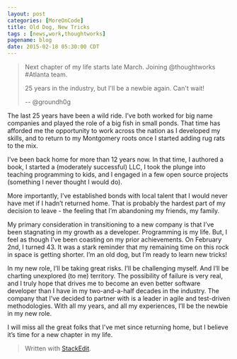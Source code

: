 ```yaml
---
layout: post
categories: [MoreOnCode]
title: Old Dog, New Tricks
tags : [news,work,thoughtworks]
pagename: blog
date: 2015-02-18 05:30:00 CDT
---
```


> Next chapter of my life starts late March. Joining @thoughtworks #Atlanta team. 
>
> 25 years in the industry, but I'll be a newbie again. Can't wait!
>
> -- @groundh0g

The last 25 years have been a wild ride. I’ve both worked for big name companies and played the role of a big fish in small ponds. That time has afforded me the opportunity to work across the nation as I developed my skills, and to return to my Montgomery roots once I started adding rug rats to the mix.

I’ve been back home for more than 12 years now. In that time, I authored a book, I started a (moderately successful) LLC, I took the plunge into teaching programming to kids, and I engaged in a few open source projects (something I never thought I would do).

More importantly, I’ve established bonds with local talent that I would never have met if I hadn’t returned home. That is probably the hardest part of my decision to leave - the feeling that I’m abandoning my friends, my family.

My primary consideration in transitioning to a new company is that I’ve been stagnating in my growth as a developer. Programming is my life. But, I feel as though I’ve been coasting on my prior achievements. On February 2nd, I turned 43. It was a stark reminder that my remaining time on this rock in space is getting shorter. I’m an old dog, but I’m ready to learn new tricks!

In my new role, I’ll be taking great risks. I’ll be challenging myself. And I’ll be charting unexplored (to me) territory. The possibility of failure is very real, and I truly hope that drives me to become an even better software developer than I have in my two-and-a-half decades in the industry. The company that I’ve decided to partner with is a leader in agile and test-driven methodologies. With all my years, and all my experiences, I’ll be the newbie in my new role.

I will miss all the great folks that I've met since returning home, but I believe it’s time for a new chapter in my life.

> Written with [StackEdit](https://stackedit.io/).